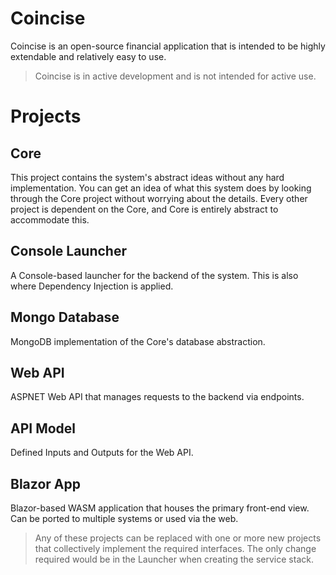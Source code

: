 # Coincise
Coincise is an open-source financial application that is intended to be highly extendable and relatively easy to use.

> Coincise is in active development and is not intended for active use.

# Projects
## Core
This project contains the system's abstract ideas without any hard implementation. You can get an idea of what this system does by looking through the Core project without worrying about the details. Every other project is dependent on the Core, and Core is entirely abstract to accommodate this.

## Console Launcher
A Console-based launcher for the backend of the system. This is also where Dependency Injection is applied.

## Mongo Database
MongoDB implementation of the Core's database abstraction.

## Web API
ASPNET Web API that manages requests to the backend via endpoints.

## API Model
Defined Inputs and Outputs for the Web API.

## Blazor App
Blazor-based WASM application that houses the primary front-end view. Can be ported to multiple systems or used via the web.

> Any of these projects can be replaced with one or more new projects that collectively implement the required interfaces. The only change required would be in the Launcher when creating the service stack.


